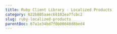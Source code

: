 ```yaml
---
title: Ruby Client Library - Localized Products
category: 622b805aaec68102ea7fcbc2
slug: ruby-localized-products
parentDoc: 67a1e34bd7f0b00048d8bed4
---
```

